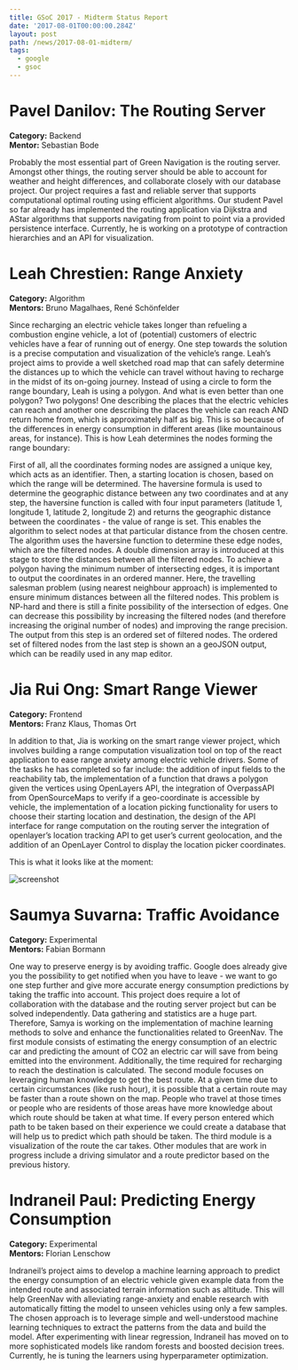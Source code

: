 ```yaml
---
title: GSoC 2017 - Midterm Status Report
date: '2017-08-01T00:00:00.284Z'
layout: post
path: /news/2017-08-01-midterm/
tags:
  - google
  - gsoc
---
```


# Pavel Danilov: The Routing Server  
**Category:** Backend  
**Mentor:** Sebastian Bode

Probably the most essential part of Green Navigation is the routing server. Amongst other things, the routing server should be able to account for weather and height differences, and collaborate closely with our database project. Our project requires a fast and reliable server that supports computational optimal routing using efficient algorithms. Our student Pavel so far already has implemented the routing application via Dijkstra and AStar algorithms that supports navigating from point to point via a provided persistence interface. Currently, he is working on a prototype of contraction hierarchies and an API for visualization. 

# Leah Chrestien: Range Anxiety  
**Category:** Algorithm  
**Mentors:** Bruno Magalhaes, René Schönfelder

Since recharging an electric vehicle takes longer than refueling a combustion engine vehicle, a lot of (potential) customers of electric vehicles have a fear of running out of energy. One step towards the solution is a precise computation and visualization of the vehicle’s range. Leah’s project aims to provide a well sketched road map that can safely determine the distances up to which the vehicle can travel without having to recharge in the midst of its on-going journey. Instead of using a circle to form the range boundary, Leah is using a polygon. And what is even better than one polygon? Two polygons! One describing the places that the electric vehicles can reach and another one describing the places the vehicle can reach AND return home from, which is approximately half as big. This is so because of the differences in energy consumption in different areas (like mountainous areas, for instance). This is how Leah determines the nodes forming the range boundary: 

First of all, all the coordinates forming nodes are assigned a unique key, which acts as an identifier. Then, a starting location is chosen, based on which the range will be determined. The haversine formula is used to determine the geographic
distance between any two coordinates and at any step, the haversine function is called with four input parameters (latitude 1, longitude 1, latitude 2, longitude 2) and returns the geographic distance between the coordinates - the value of range is set. 
This enables the algorithm to select nodes at that particular distance from the chosen centre. The algorithm uses the haversine function to determine these edge nodes, which are the filtered nodes. A double dimension array is introduced at this stage to store the distances between all the filtered nodes. To achieve a polygon having the minimum number of intersecting edges, it is important to output the coordinates in an ordered manner. Here, the travelling salesman problem (using nearest neighbour approach) is implemented to ensure minimum distances between all the filtered nodes. This problem is NP-hard and there is still a finite possibility of the intersection of edges. One can decrease this possibility by increasing the filtered nodes (and therefore increasing the original number of nodes) and improving the range precision. The output from this step is an ordered set of filtered nodes. The ordered set of filtered nodes from the last step is shown an a geoJSON output, which can be readily used in any map editor.

# Jia Rui Ong: Smart Range Viewer
**Category:** Frontend  
**Mentors:** Franz Klaus, Thomas Ort

In addition to that, Jia is working on the smart range viewer project, which involves building a range computation visualization tool on top of the react application to ease range anxiety among electric vehicle drivers. Some of the tasks he has completed so far include:
the addition of input fields to the reachability tab, 
the implementation of a function that draws a polygon given the vertices using OpenLayers API, 
the integration of OverpassAPI from OpenSourceMaps to verify if a geo-coordinate is accessible by vehicle, 
the implementation of a location picking functionality for users to choose their starting location and destination, 
the design of the API interface for range computation on the routing server
the integration of openlayer’s location tracking API to get user’s current geolocation, and
the addition of an OpenLayer Control to display the location picker coordinates.

This is what it looks like at the moment: 

![screenshot](https://user-images.githubusercontent.com/25430929/28843971-6f39fb52-7703-11e7-8c1b-b880176dc697.png)

# Saumya Suvarna: Traffic Avoidance  
**Category:** Experimental  
**Mentors:** Fabian Bormann

One way to preserve energy is by avoiding traffic. Google does already give you the possibility to get notified when you have to leave - we want to go one step further and give more accurate energy consumption predictions by taking the traffic into account. This project does require a lot of collaboration with the database and the routing server project but can be solved independently. Data gathering and statistics are a huge part.
Therefore, Samya is working on the implementation of machine learning methods to solve and enhance the functionalities related to GreenNav. The first module consists of estimating the energy consumption of an electric car and predicting the amount of CO2 an electric car will save from being emitted into the environment. Additionally, the time required for recharging to reach the destination is calculated. 
The second module focuses on leveraging human knowledge to get the best route. At a given time due to certain circumstances (like rush hour), it is possible that a certain route may be faster than a route shown on the map. People who travel at those times or people who are residents of those areas have more knowledge about which route should be taken at what time. If every person entered which path to be taken based on their experience we could create a database that will help us to predict which path should be taken. 
The third module is a visualization of the route the car takes. Other modules that are work in progress include a driving simulator and a route predictor based on the previous history.

# Indraneil Paul: Predicting Energy Consumption 
**Category:** Experimental  
**Mentors:** Florian Lenschow

Indraneil’s project aims to develop a machine learning approach to predict the energy consumption of an electric vehicle given example data from the intended route and associated terrain information such as altitude. This will help GreenNav with alleviating range-anxiety and enable research with automatically fitting the model to unseen vehicles using only a few samples. The chosen approach is to leverage simple and well-understood machine learning techniques to extract the patterns from the data and build the model. After experimenting with linear regression, Indraneil has moved on to more sophisticated models like random forests and boosted decision trees. Currently, he is tuning the learners using hyperparameter optimization.
